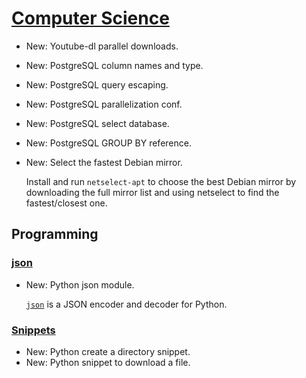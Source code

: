 # [Computer Science](youtube-dl.md)

* New: Youtube-dl parallel downloads.
* New: PostgreSQL column names and type.
* New: PostgreSQL query escaping.
* New: PostgreSQL parallelization conf.
* New: PostgreSQL select database.
* New: PostgreSQL GROUP BY reference.
* New: Select the fastest Debian mirror.

    Install and run `netselect-apt` to choose the best Debian mirror by downloading
    the full mirror list and using netselect to find the fastest/closest one.
    

## Programming

### [json](json.md)

* New: Python json module.

    [`json`](https://docs.python.org/3/library/json.html?highlight=json#module-json)
    is a JSON encoder and decoder for Python.
    

### [Snippets](snippets.md)

* New: Python create a directory snippet.
* New: Python snippet to download a file.